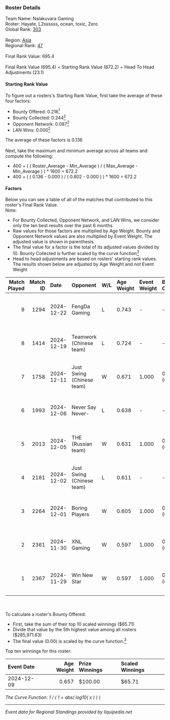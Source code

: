 ### Roster Details<br />
Team Name: Nalakuvara Gaming<br />
Roster: Hayate, L2ssssss, ocean, toxic, Zero<br />
Global Rank: [303](../../standings_global_2025_02_28.md)<br />
<br />
Region: [Asia]( ../../standings_asia_2025_02_28.md)<br />
Regional Rank: [47]( ../../standings_asia_2025_02_28.md)<br />
<br />
Final Rank Value:  695.4<br />
<br />
Final Rank Value (695.4) = Starting Rank Value (672.2) + Head To Head Adjustments (23.1)<br />

#### Starting Rank Value<br />
To figure out a rosters's Starting Rank Value, first take the average of these four factors:<br />
- Bounty Offered: 0.216[<sup>1</sup>](#table2)
- Bounty Collected: 0.244[<sup>2</sup>](#table1)
- Opponent Network: 0.087[<sup>2</sup>](#table1)
- LAN Wins: 0.000[<sup>2</sup>](#table1)

The average of these factors is 0.136<br />
<br />
Next, take the maximum and minimum average across all teams and compute the following:<br />
- 400 + ( ( Roster_Average - Min_Average ) / ( Max_Average - Min_Average ) ) * 1600 = 672.2
- 400 + ( ( 0.136 - 0.000 ) / ( 0.802 - 0.000 ) ) * 1600 = 672.2


#### Factors<br />
Below you can see a table of all of the matches that contributed to this roster's Final Rank Value.<br />
Note:<br />

- For Bounty Collected, Opponent Network, and LAN Wins, we consider only the ten best results over the past 6 months.
- Raw values for those factors are multiplied by Age Weight. Bounty and Opponent Network values are also multiplied by Event Weight. The adjusted value is shown in parenthesis.
- The final value for a factor is the total of its adjusted values divided by 10. Bounty Collected is further scaled by the curve function[<sup>3</sup>](#curveFunction)
- Head to head adjustments are based on rosters' starting rank values. The results shown below are adjusted by Age Weight and not Event Weight
<span id="table1"></span><br />


| Match Played | Match ID | Date       | Opponent                  | W/L | Age Weight | Event Weight | Bounty Collected | Opponent Network | LAN Wins  | H2H Adj. | Roster                                  |
| -: | -: | :- | :- | :- | :- | :- | :- | :- | :- | -: | :- |
|            9 |     1294 | 2024-12-22 | FengDa Gaming             | L   | 0.743      | -            | -                | -                | -         |    -6.69 | Hayate, L2ssssss, ocean, toxic, Zero    |
|            8 |     1414 | 2024-12-19 | Teamwork (Chinese team)   | L   | 0.724      | -            | -                | -                | -         |   -11.07 | Hayate, L2ssssss, ocean, toxic, Zero    |
|            7 |     1758 | 2024-12-11 | Just Swing (Chinese team) | W   | 0.671      | 1.000        | 0.006 (0.004)    | 0.537 (0.360)    | 0 (0.000) |    16.63 | Hayate, L2ssssss, ocean, toxic, Zero    |
|            6 |     1993 | 2024-12-06 | Never Say Never-          | L   | 0.638      | -            | -                | -                | -         |   -11.06 | L2ssssss, ocean, ProKiller, toxic, Zero |
|            5 |     2013 | 2024-12-05 | THE (Russian team)        | W   | 0.631      | 1.000        | 0.001 (0.000)    | 0.497 (0.314)    | 0 (0.000) |    15.02 | L2ssssss, ocean, ProKiller, toxic, Zero |
|            4 |     2181 | 2024-12-02 | Just Swing (Chinese team) | L   | 0.611      | -            | -                | -                | -         |    -4.14 | L2ssssss, ocean, ProKiller, toxic, Zero |
|            3 |     2264 | 2024-12-01 | Boring Players            | W   | 0.605      | 1.000        | 0.000 (0.000)    | 0.130 (0.079)    | 0 (0.000) |     5.69 | L2ssssss, ocean, ProKiller, toxic, Zero |
|            2 |     2361 | 2024-11-30 | XNL Gaming                | W   | 0.597      | 1.000        | 0.003 (0.002)    | 0.099 (0.059)    | 0 (0.000) |     9.39 | Hayate, L2ssssss, ocean, toxic, Zero    |
|            1 |     2367 | 2024-11-29 | Win New Star              | W   | 0.597      | 1.000        | 0.002 (0.001)    | 0.092 (0.055)    | 0 (0.000) |     9.36 | Hayate, L2ssssss, ocean, toxic, Zero    |

<br />
<span id="table2"></span><br />
To calculate a roster's Bounty Offered:<br />

- First, take the sum of their top 10 scaled winnings ($65.71)
- Divide that value by the 5th highest value among all rosters ($285,971.63)
- The final value (0.00) is scaled by the curve function.[<sup>3</sup>](#curveFunction)

Top ten winnings for this roster:<br />

| Event Date | Age Weight | Prize Winnings | Scaled Winnings |
| :- | -: | :- | :- |
| 2024-12-09 |      0.657 | $100.00        | $65.71          |


<span id="curveFunction"></span>_The Curve Function: 1 / ( 1 + abs( log10( x ) ) )_<br />

---
_Event data for Regional Standings provided by liquipedia.net_<br />
